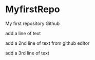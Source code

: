 # MyfirstRepo
My first repository Github


add a line of text

add a 2nd line of text from github editor

add a 3rd line of text
